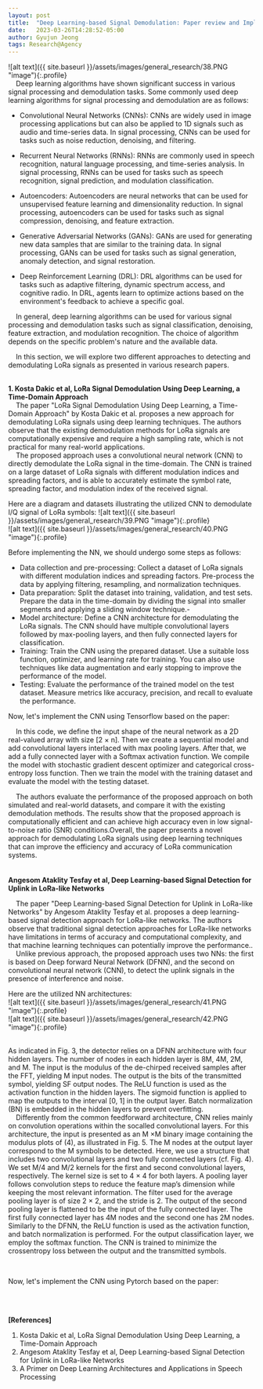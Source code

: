 ```yaml
---
layout: post
title:  "Deep Learning-based Signal Demodulation: Paper review and Implementation"
date:   2023-03-26T14:28:52-05:00
author: Gyujun Jeong
tags: Research@Agency
---
```


![alt text]({{ site.baseurl }}/assets/images/general_research/38.PNG "image"){:.profile}<br>
&nbsp;&nbsp;&nbsp;&nbsp;Deep learning algorithms have shown significant success in various signal processing and demodulation tasks. Some commonly used deep learning algorithms for signal processing and demodulation are as follows:

- Convolutional Neural Networks (CNNs): CNNs are widely used in image processing applications but can also be applied to 1D signals such as audio and time-series data. In signal processing, CNNs can be used for tasks such as noise reduction, denoising, and filtering.

- Recurrent Neural Networks (RNNs): RNNs are commonly used in speech recognition, natural language processing, and time-series analysis. In signal processing, RNNs can be used for tasks such as speech recognition, signal prediction, and modulation classification.

- Autoencoders: Autoencoders are neural networks that can be used for unsupervised feature learning and dimensionality reduction. In signal processing, autoencoders can be used for tasks such as signal compression, denoising, and feature extraction.

- Generative Adversarial Networks (GANs): GANs are used for generating new data samples that are similar to the training data. In signal processing, GANs can be used for tasks such as signal generation, anomaly detection, and signal restoration.

- Deep Reinforcement Learning (DRL): DRL algorithms can be used for tasks such as adaptive filtering, dynamic spectrum access, and cognitive radio. In DRL, agents learn to optimize actions based on the environment's feedback to achieve a specific goal.

&nbsp;&nbsp;&nbsp;&nbsp;In general, deep learning algorithms can be used for various signal processing and demodulation tasks such as signal classification, denoising, feature extraction, and modulation recognition. The choice of algorithm depends on the specific problem's nature and the available data.

&nbsp;&nbsp;&nbsp;&nbsp;In this section, we will explore two different approaches to detecting and demodulating LoRa signals as presented in various research papers.<br>
<br>

<b>1. Kosta Dakic et al, LoRa Signal Demodulation Using Deep Learning, a Time-Domain Approach</b><br>
&nbsp;&nbsp;&nbsp;&nbsp;The paper "LoRa Signal Demodulation Using Deep Learning, a Time-Domain Approach" by Kosta Dakic et al. proposes a new approach for demodulating LoRa signals using deep learning techniques. The authors observe that the existing demodulation methods for LoRa signals are computationally expensive and require a high sampling rate, which is not practical for many real-world applications. <br>
&nbsp;&nbsp;&nbsp;&nbsp;The proposed approach uses a convolutional neural network (CNN) to directly demodulate the LoRa signal in the time-domain. The CNN is trained on a large dataset of LoRa signals with different modulation indices and spreading factors, and is able to accurately estimate the symbol rate, spreading factor, and modulation index of the received signal.<br>

Here are a diagram and datasets illustrating the utilized CNN to demodulate I/Q signal of LoRa symbols:
![alt text]({{ site.baseurl }}/assets/images/general_research/39.PNG "image"){:.profile}<br>
![alt text]({{ site.baseurl }}/assets/images/general_research/40.PNG "image"){:.profile}<br>

Before implementing the NN, we should undergo some steps as follows:
- Data collection and pre-processing: Collect a dataset of LoRa signals with different modulation indices and spreading factors. Pre-process the data by applying filtering, resampling, and normalization techniques.
- Data preparation: Split the dataset into training, validation, and test sets. Prepare the data in the time-domain by dividing the signal into smaller segments and applying a sliding window technique.-
- Model architecture: Define a CNN architecture for demodulating the LoRa signals. The CNN should have multiple convolutional layers followed by max-pooling layers, and then fully connected layers for classification. 
- Training: Train the CNN using the prepared dataset. Use a suitable loss function, optimizer, and learning rate for training. You can also use techniques like data augmentation and early stopping to improve the performance of the model.
- Testing: Evaluate the performance of the trained model on the test dataset. Measure metrics like accuracy, 
precision, and recall to evaluate the performance.<br>

Now, let's implement the CNN using Tensorflow based on the paper:<br>
<script src="https://gist.github.com/gyulab/df42521a46d4f1e6f059ce057e351b4f.js"></script>

&nbsp;&nbsp;&nbsp;&nbsp;In this code, we define the input shape of the neural network as a 2D real-valued array with size [2 × n]. Then we create a sequential model and add convolutional layers interlaced with max pooling layers. After that, we add a fully connected layer with a Softmax activation function. We compile the model with stochastic gradient descent optimizer and categorical cross-entropy loss function. Then we train the model with the training dataset and evaluate the model with the testing dataset.<br>

&nbsp;&nbsp;&nbsp;&nbsp;The authors evaluate the performance of the proposed approach on both simulated and real-world datasets, and compare it with the existing demodulation methods. The results show that the proposed approach is computationally efficient and can achieve high accuracy even in low signal-to-noise ratio (SNR) conditions.Overall, the paper presents a novel approach for demodulating LoRa signals using deep learning techniques that can improve the efficiency and accuracy of LoRa communication systems.<br>
<br>
<br>
<b>Angesom Ataklity Tesfay et al, Deep Learning-based Signal Detection for Uplink in LoRa-like Networks</b><br>

&nbsp;&nbsp;&nbsp;&nbsp;The paper "Deep Learning-based Signal Detection for Uplink in LoRa-like Networks" by Angesom Ataklity Tesfay et al. proposes a deep learning-based signal detection approach for LoRa-like networks. The authors observe that traditional signal detection approaches for LoRa-like networks have limitations in terms of accuracy and computational complexity, and that machine learning techniques can potentially improve the performance..<br>
&nbsp;&nbsp;&nbsp;&nbsp;Unlike previous approach, the proposed approach uses two NNs: the first is based on Deep forward Neural Network (DFNN), and the second on convolutional neural network (CNN), to detect the uplink signals in the presence of interference and noise.<br>

Here are the utilized NN architectures:<br>
![alt text]({{ site.baseurl }}/assets/images/general_research/41.PNG "image"){:.profile}<br>
![alt text]({{ site.baseurl }}/assets/images/general_research/42.PNG "image"){:.profile}<br>

&nbsp;&nbsp;&nbsp;&nbsp;<br>As indicated in Fig. 3, the detector relies on a DFNN architecture with four hidden layers. The number of nodes in each hidden layer is 8M, 4M, 2M, and M. The input is the modulus of the de-chirped received samples after the FFT, yielding M input nodes. The output is the bits of the transmitted symbol, yielding SF output nodes. The ReLU
function is used as the activation function in the hidden layers. The sigmoid function is applied to map the outputs to the  interval [0, 1] in the output layer. Batch normalization (BN) is embedded in the hidden layers to prevent overfitting.<br>
&nbsp;&nbsp;&nbsp;&nbsp;Differently from the common feedforward architecture, CNN relies mainly on convolution operations within the socalled convolutional layers. For this architecture, the input is presented as an M ×M binary image containing the modulus plots of (4), as illustrated in Fig. 5. The M nodes at the output layer correspond to the M symbols to be detected. Here, we use a structure that includes two convolutional layers and two fully connected layers (cf. Fig. 4). We set M/4 and M/2 kernels for the first and second convolutional layers, respectively. The kernel size is set to 4 × 4 for both layers. A pooling layer follows convolution steps to reduce the feature map’s dimension while keeping the most relevant information. The filter used for the average pooling layer is of size 2 × 2, and the stride is 2. The output of the second pooling layer is flattened to be the input of the fully connected layer. The first fully connected layer has 4M nodes and the second one has 2M nodes. Similarly to the DFNN, the ReLU function is used as the activation function, and batch normalization is performed. For the output classification layer, we employ the softmax function. The CNN is trained to minimize the crossentropy loss between the output and the transmitted symbols.

<br>


Now, let's implement the CNN using Pytorch based on the paper:<br>
<script src="https://gist.github.com/gyulab/18d726f398986b1c1894194ffbd007bf.js"></script>

<br><br>

<b>[References]</b>
1. Kosta Dakic et al, LoRa Signal Demodulation Using Deep Learning, a Time-Domain Approach
2. Angesom Ataklity Tesfay et al, Deep Learning-based Signal Detection for Uplink in LoRa-like Networks
3. A Primer on Deep Learning Architectures and Applications in Speech Processing
